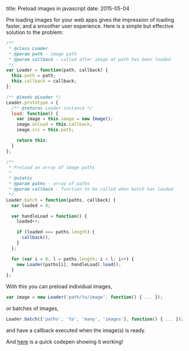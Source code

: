 title: Preload images in javascript
date: 2015-05-04

Pre loading images for your web apps gives the impression of loading faster, and
a smoother user experience. Here is a simple but effective solution to the
problem:

```javascript
/**
 * @class Loader
 * @param path - image path
 * @param callback - called after image at path has been loaded
 */
var Loader = function(path, callback) {
  this.path = path;
  this.callback = callback;
};

/** @lends @Loader */
Loader.prototype = {
  /** @returns Loader instance */
  load: function() {
    var image = this.image = new Image();
    image.onload = this.callback;
    image.src = this.path;

    return this;
  }
};

/**
 * Preload an array of image paths
 *
 * @static
 * @param paths - array of paths
 * @param callback - function to be called when batch has loaded
 */
Loader.batch = function(paths, callback) {
  var loaded = 0;

  var handleLoad = function() {
    loaded++;

    if (loaded === paths.length) {
      callback();
    }
  };

  for (var i = 0, l = paths.length; i < l; i++) {
    new Loader(paths[i], handleLoad).load();
  }
};
```

With this you can preload individual images,

```javascript
var image = new Loader('path/to/image', function() { ... });
```

or batches of images,

```javascript
Loader.batch(['paths', 'to', 'many', 'images'], function() { ... });
```

and have a callback executed when the image(s) is ready.

And [here](http://codepen.io/nathamanath/pen/MwwRrr) is a quick codepen showing
it working!

